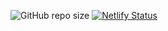![GitHub repo size](https://img.shields.io/github/repo-size/Ozzymand/html?color=green&style=for-the-badge)
[![Netlify Status](https://api.netlify.com/api/v1/badges/a46562d4-32e5-420b-a907-3a234e6bfad6/deploy-status)](https://app.netlify.com/sites/ozzymand/deploys)

